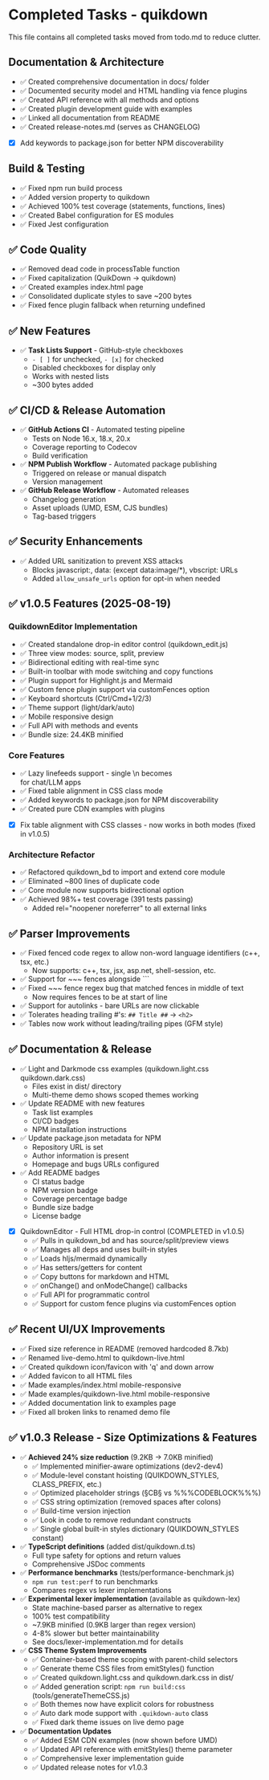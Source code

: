# Completed Tasks - quikdown

This file contains all completed tasks moved from todo.md to reduce clutter.

## Documentation & Architecture
* ✅ Created comprehensive documentation in docs/ folder
* ✅ Documented security model and HTML handling via fence plugins
* ✅ Created API reference with all methods and options
* ✅ Created plugin development guide with examples
* ✅ Linked all documentation from README
* ✅ Created release-notes.md (serves as CHANGELOG)
* [x] Add keywords to package.json for better NPM discoverability


## Build & Testing
* ✅ Fixed npm run build process
* ✅ Added version property to quikdown
* ✅ Achieved 100% test coverage (statements, functions, lines)
* ✅ Created Babel configuration for ES modules
* ✅ Fixed Jest configuration

## ✅ Code Quality
* ✅ Removed dead code in processTable function
* ✅ Fixed capitalization (QuikDown → quikdown)
* ✅ Created examples index.html page
* ✅ Consolidated duplicate styles to save ~200 bytes
* ✅ Fixed fence plugin fallback when returning undefined

## ✅ New Features
* ✅ **Task Lists Support** - GitHub-style checkboxes
  - `- [ ]` for unchecked, `- [x]` for checked
  - Disabled checkboxes for display only
  - Works with nested lists
  - ~300 bytes added

## ✅ CI/CD & Release Automation
* ✅ **GitHub Actions CI** - Automated testing pipeline
  - Tests on Node 16.x, 18.x, 20.x
  - Coverage reporting to Codecov
  - Build verification
* ✅ **NPM Publish Workflow** - Automated package publishing
  - Triggered on release or manual dispatch
  - Version management
* ✅ **GitHub Release Workflow** - Automated releases
  - Changelog generation
  - Asset uploads (UMD, ESM, CJS bundles)
  - Tag-based triggers

## ✅ Security Enhancements
* ✅ Added URL sanitization to prevent XSS attacks
  - Blocks javascript:, data: (except data:image/*), vbscript: URLs
  - Added `allow_unsafe_urls` option for opt-in when needed

## ✅ v1.0.5 Features (2025-08-19)

### QuikdownEditor Implementation
* ✅ Created standalone drop-in editor control (quikdown_edit.js)
* ✅ Three view modes: source, split, preview
* ✅ Bidirectional editing with real-time sync
* ✅ Built-in toolbar with mode switching and copy functions
* ✅ Plugin support for Highlight.js and Mermaid
* ✅ Custom fence plugin support via customFences option
* ✅ Keyboard shortcuts (Ctrl/Cmd+1/2/3)
* ✅ Theme support (light/dark/auto)
* ✅ Mobile responsive design
* ✅ Full API with methods and events
* ✅ Bundle size: 24.4KB minified


### Core Features
* ✅ Lazy linefeeds support - single \n becomes <br> for chat/LLM apps
* ✅ Fixed table alignment in CSS class mode
* ✅ Added keywords to package.json for NPM discoverability
* ✅ Created pure CDN examples with plugins
* [x] Fix table alignment with CSS classes - now works in both modes (fixed in v1.0.5)

### Architecture Refactor
* ✅ Refactored quikdown_bd to import and extend core module
* ✅ Eliminated ~800 lines of duplicate code
* ✅ Core module now supports bidirectional option
* ✅ Achieved 98%+ test coverage (391 tests passing)
  - Added rel="noopener noreferrer" to all external links

## ✅ Parser Improvements  
* ✅ Fixed fenced code regex to allow non-word language identifiers (c++, tsx, etc.)
  - Now supports: c++, tsx, jsx, asp.net, shell-session, etc.
* ✅ Support for ~~~ fences alongside ```
* ✅ Fixed ~~~ fence regex bug that matched fences in middle of text
  - Now requires fences to be at start of line
* ✅ Support for autolinks - bare URLs are now clickable
* ✅ Tolerates heading trailing #'s: `## Title ##` → `<h2>`
* ✅ Tables now work without leading/trailing pipes (GFM style)

## ✅ Documentation & Release
* ✅ Light and Darkmode css examples (quikdown.light.css quikdown.dark.css)
  - Files exist in dist/ directory
  - Multi-theme demo shows scoped themes working
* ✅ Update README with new features
  - Task list examples
  - CI/CD badges
  - NPM installation instructions
* ✅ Update package.json metadata for NPM
  - Repository URL is set
  - Author information is present
  - Homepage and bugs URLs configured
* ✅ Add README badges
  - CI status badge
  - NPM version badge
  - Coverage percentage badge
  - Bundle size badge
  - License badge

* [x] QuikdownEditor - Full HTML drop-in control (COMPLETED in v1.0.5)
  * ✅ Pulls in quikdown_bd and has source/split/preview views
  * ✅ Manages all deps and uses built-in styles
  * ✅ Loads hljs/mermaid dynamically
  * ✅ Has setters/getters for content
  * ✅ Copy buttons for markdown and HTML
  * ✅ onChange() and onModeChange() callbacks
  * ✅ Full API for programmatic control
  * ✅ Support for custom fence plugins via customFences option


## ✅ Recent UI/UX Improvements
* ✅ Fixed size reference in README (removed hardcoded 8.7kb)
* ✅ Renamed live-demo.html to quikdown-live.html
* ✅ Created quikdown icon/favicon with 'q' and down arrow
* ✅ Added favicon to all HTML files
* ✅ Made examples/index.html mobile-responsive
* ✅ Made examples/quikdown-live.html mobile-responsive
* ✅ Added documentation link to examples page
* ✅ Fixed all broken links to renamed demo file

## ✅ v1.0.3 Release - Size Optimizations & Features
* ✅ **Achieved 24% size reduction** (9.2KB → 7.0KB minified)
  - ✅ Implemented minifier-aware optimizations (dev2-dev4)
  - ✅ Module-level constant hoisting (QUIKDOWN_STYLES, CLASS_PREFIX, etc.)
  - ✅ Optimized placeholder strings (§CB§ vs %%%CODEBLOCK%%%)
  - ✅ CSS string optimization (removed spaces after colons)
  - ✅ Build-time version injection
  - ✅ Look in code to remove redundant constructs
  - ✅ Single global built-in styles dictionary (QUIKDOWN_STYLES constant)
* ✅ **TypeScript definitions** (added dist/quikdown.d.ts)
  - Full type safety for options and return values
  - Comprehensive JSDoc comments
* ✅ **Performance benchmarks** (tests/performance-benchmark.js)
  - `npm run test:perf` to run benchmarks
  - Compares regex vs lexer implementations
* ✅ **Experimental lexer implementation** (available as quikdown-lex)
  - State machine-based parser as alternative to regex
  - 100% test compatibility
  - ~7.9KB minified (0.9KB larger than regex version)
  - 4-8% slower but better maintainability
  - See docs/lexer-implementation.md for details
* ✅ **CSS Theme System Improvements**
  - ✅ Container-based theme scoping with parent-child selectors
  - ✅ Generate theme CSS files from emitStyles() function
  - ✅ Created quikdown.light.css and quikdown.dark.css in dist/
  - ✅ Added generation script: `npm run build:css` (tools/generateThemeCSS.js)
  - ✅ Both themes now have explicit colors for robustness
  - ✅ Auto dark mode support with `.quikdown-auto` class
  - ✅ Fixed dark theme issues on live demo page
* ✅ **Documentation Updates**
  - ✅ Added ESM CDN examples (now shown before UMD)
  - ✅ Updated API reference with emitStyles() theme parameter
  - ✅ Comprehensive lexer implementation guide
  - ✅ Updated release notes for v1.0.3